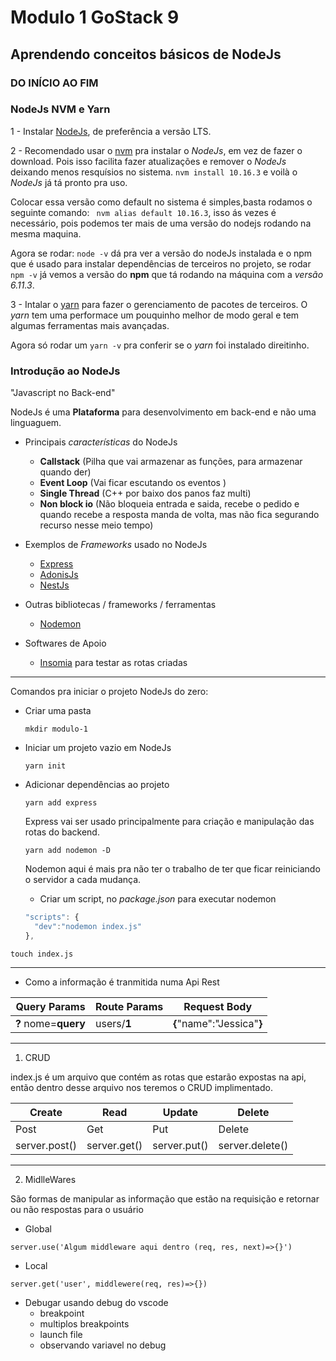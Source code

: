 # Modulo 1 GoStack 9

## Aprendendo conceitos básicos de NodeJs

### DO INÍCIO AO FIM

### **NodeJs NVM e Yarn**

1 -  Instalar [NodeJs](https://nodejs.org/en/), de preferência a versão LTS.

2 - Recomendado usar o [nvm](https://github.com/nvm-sh/nvm) pra instalar o *NodeJs*, em vez de fazer o download. Pois isso facilita fazer atualizações e remover o *NodeJs* deixando menos resquísios no sistema. 
  ` nvm install 10.16.3 ` e voilà o *NodeJs* já tá pronto pra uso. 
  
  Colocar essa versão como default no sistema é simples,basta rodamos o seguinte comando: ` nvm alias default 10.16.3`, isso ás vezes é necessário, pois podemos ter mais de uma versão do nodejs rodando na mesma maquina.

  Agora se rodar: `node -v` dá pra ver a versão do nodeJs instalada e o npm que é usado para instalar dependências de terceiros no projeto, se rodar `npm -v` já vemos a versão do **npm** que tá rodando na máquina com a *versão 6.11.3*.

3 - Intalar o [yarn](https://yarnpkg.com/lang/en/) para fazer o gerenciamento de pacotes de terceiros. O *yarn* tem uma performace um pouquinho melhor de modo geral e tem algumas ferramentas mais avançadas. 

Agora só rodar um ` yarn -v ` pra conferir se o *yarn* foi instalado direitinho.

### **Introdução ao NodeJs**
"Javascript no Back-end"

NodeJs é uma **Plataforma** para desenvolvimento em back-end e não uma linguaguem.
- Principais *características* do NodeJs
  - **Callstack** (Pilha que vai armazenar as funções, para armazenar quando der)
  - **Event Loop** (Vai ficar escutando os eventos )
  - **Single Thread** (C++ por baixo dos panos faz multi)
  - **Non block io** (Não bloqueia entrada e saida, recebe o pedido e quando recebe a resposta manda de volta, mas não fica segurando recurso nesse meio tempo)
- Exemplos de *Frameworks* usado no NodeJs
  - [Express](https://expressjs.com/pt-br/)
  - [AdonisJs](https://adonisjs.com)
  - [NestJs](https://nestjs.com)

- Outras bibliotecas / frameworks / ferramentas
  - [Nodemon](https://www.npmjs.com/package/nodemon)

- Softwares de Apoio
  - [Insomia](https://insomnia.rest) para testar as rotas criadas

---
Comandos pra iniciar o projeto NodeJs do zero:

- Criar uma pasta 

  `mkdir modulo-1`
- Iniciar um projeto vazio em NodeJs

  `yarn init`
- Adicionar dependências ao projeto
  
  `yarn add express`

  Express vai ser usado principalmente para criação e manipulação das rotas do backend.

  `yarn add nodemon -D`

  Nodemon aqui é mais pra não ter o trabalho de ter que ficar reiniciando o servidor a cada mudança. 
    - Criar um script, no *package.json* para executar nodemon
    ```js
    "scripts": {
      "dev":"nodemon index.js"  
    },
    ```

`touch index.js`

---
- Como a informação é tranmitida numa Api Rest

| Query Params | Route Params  | Request Body
|------------- | --------------|-------------
|**?** nome=**query**|users/**1**|**{**"name":"Jessica"**}**

---

1) CRUD

index.js é um arquivo que contém as rotas que estarão expostas na api, então dentro desse arquivo nos teremos o CRUD implimentado.

| Create | Read | Update | Delete
| ------ | ---- | ------ | ------
| Post   | Get  |  Put   |  Delete
| server.post() | server.get() | server.put() | server.delete()

---

2) MidlleWares
  
  São formas de manipular as informação que estão na requisição e retornar ou não respostas para o usuário

  - Global

  `server.use('Algum middleware aqui dentro (req, res, next)=>{}')`

  - Local
  
  `server.get('user', middlewere(req, res)=>{})`

- Debugar usando debug do vscode
  - breakpoint
  - multiplos breakpoints
  - launch file
  - observando variavel no debug